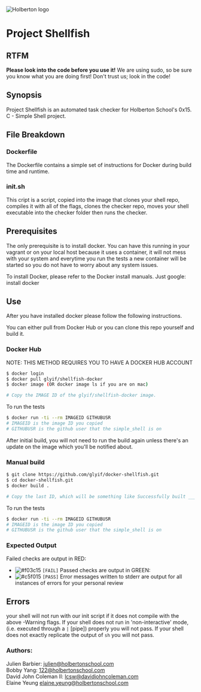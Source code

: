 <img src="https://www.holbertonschool.com/assets/holberton-logo-1cc451260ca3cd297def53f2250a9794810667c7ca7b5fa5879a569a457bf16f.png" alt="Holberton logo">

# Project Shellfish

## RTFM
**Please look into the code before you use it!**  We are using sudo, so be sure
you know what you are doing first! Don't trust us; look in the code!

## Synopsis
Project Shellfish is an automated task checker for Holberton School's 0x15. C -
Simple Shell project.

## File Breakdown
### Dockerfile
The Dockerfile contains a simple set of instructions for Docker during build time and runtime.

### init.sh
This cript is a script, copied into the image that clones your shell repo, compiles it with all of the flags, clones the checker repo, moves your shell executable into the checker folder then runs the checker.

## Prerequisites
The only prerequisite is to install docker. You can have this running in your vagrant or on your local host because it uses a container, it will not mess with your system and everytime you run the tests a new container will be started so you do not have to worry about any system issues.

To install Docker, please refer to the Docker install manuals. Just google: install docker

## Use
After you have installed docker please follow the following instructions.

You can either pull from Docker Hub or you can clone this repo yourself and build it.

### Docker Hub
NOTE: THIS METHOD REQUIRES YOU TO HAVE A DOCKER HUB ACCOUNT

```bash
$ docker login
$ docker pull glyif/shellfish-docker
$ docker image (OR docker image ls if you are on mac)

# Copy the IMAGE ID of the glyif/shellfish-docker image.
```

To run the tests
```bash
$ docker run -ti --rm IMAGEID GITHUBUSR
# IMAGEID is the image ID you copied
# GITHUBUSR is the github user that the simple_shell is on
```

After initial build, you will not need to run the build again unless there's an update on the image which you'll be notified about.

### Manual build
```bash
$ git clone https://github.com/glyif/docker-shellfish.git
$ cd docker-shellfish.git
$ docker build .

# Copy the last ID, which will be something like Successfully built ________
```

To run the tests
```bash
$ docker run -ti --rm IMAGEID GITHUBUSR
# IMAGEID is the image ID you copied
# GITHUBUSR is the github user that the simple_shell is on
```

  ### Expected Output

  Failed checks are output in RED:
  - ![#f03c15](https://placehold.it/15/f03c15/000000?text=+) `[FAIL]`
  Passed checks are output in GREEN:
  - ![#c5f015](https://placehold.it/15/c5f015/000000?text=+) `[PASS]`
  Error messages written to stderr are output for all instances of errors for your personal review

## Errors

your shell will not run with our init script if it does not compile with the
above -Warning flags.  If your shell does not run in 'non-interactive' mode,
(i.e. executed through a ``|`` [pipe]) properly you will not pass.  If your
shell does not exactly replicate the output of ``sh`` you will not pass.

### Authors:

Julien Barbier: julien@holbertonschool.com  
Bobby Yang: 122@holbertonschool.com  
David John Coleman II: lcsw@davidjohncoleman.com  
Elaine Yeung elaine.yeung@holbertonschool.com
